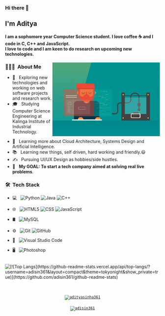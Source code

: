 ### Hi there 👋

<h2>I'm Aditya</h2>
<h4>I am a sophomore year Computer Science student. I love coffee ☕ and I code in C, C++ and JavaScript.<br>I love to code and I am keen to do research on upcoming new technologies.</h4>

<img align="right" alt="GIF" src="https://github.com/adisin361/techGig_codes/blob/master/gif_op.gif" width="350" height="240" />

<h3> 👨🏻‍💻 &nbsp;About Me </h3>

- 🤔 &nbsp; Exploring new technologies and working on web software projects and research work.
- 🎓 &nbsp; Studying Computer Science Engineering at Kalinga Institute of Industrial Technology.
<!--- 💼 &nbsp; Working as a Web Developer at KIIT Mechatronics Society.-->
- 🌱 &nbsp; Learning more about Cloud Architecture, Systems Design and Artificial Intelligence.
- 📚 &nbsp; Learning new things, self driven, hard working and friendly.😃
- ✍️ &nbsp; Pursuing UI/UX Design as hobbies/side hustles.
- 🔌 &nbsp; **My GOAL: To start a tech company aimed at solving real live problems**.

<h3> 🛠 &nbsp;Tech Stack</h3>

- 💻 &nbsp;
  ![Python](https://img.shields.io/badge/-Python-333333?style=flat&logo=python)
  ![Java](https://img.shields.io/badge/-Java-333333?style=flat&logo=Java&logoColor=007396)
  ![C++](https://img.shields.io/badge/-C++-333333?style=flat&logo=C%2B%2B&logoColor=00599C)
- 🌐 &nbsp;
  ![HTML5](https://img.shields.io/badge/-HTML5-333333?style=flat&logo=HTML5)
  ![CSS](https://img.shields.io/badge/-CSS-333333?style=flat&logo=CSS3&logoColor=1572B6)
  ![JavaScript](https://img.shields.io/badge/-JavaScript-333333?style=flat&logo=javascript)
  <!--![Bootstrap](https://img.shields.io/badge/-Bootstrap-333333?style=flat&logo=bootstrap&logoColor=563D7C)
  ![Node.js](https://img.shields.io/badge/-Node.js-333333?style=flat&logo=node.js)
  ![React](https://img.shields.io/badge/-React-333333?style=flat&logo=react)-->
  
- 🛢 &nbsp;
  ![MySQL](https://img.shields.io/badge/-MySQL-333333?style=flat&logo=mysql)
  <!--![MongoDB](https://img.shields.io/badge/-MongoDB-333333?style=flat&logo=mongodb)-->
- ⚙️ &nbsp;
  ![Git](https://img.shields.io/badge/-Git-333333?style=flat&logo=git)
  ![GitHub](https://img.shields.io/badge/-GitHub-333333?style=flat&logo=github)
- 🔧 &nbsp;
  ![Visual Studio Code](https://img.shields.io/badge/-Visual%20Studio%20Code-333333?style=flat&logo=visual-studio-code&logoColor=007ACC)
- 🖥 &nbsp;
  ![Photoshop](https://img.shields.io/badge/-Photoshop-333333?style=flat&logo=adobe-photoshop)

<br/>

<!-- <a href="https://github.com/adisin361">
  <img height="180em" src="https://github-readme-stats.vercel.app/api?username=adisin361&theme=buefy&show_icons=true" />
  <img height="180em" src="https://github-readme-stats.vercel.app/api/top-langs/?username=adisin361&theme=buefy&layout=compact" />
</a> -->
<img src="https://github-readme-stats.vercel.app/api?username=warunicorn19&show_icons=true&theme=radical&show_private=true" align="left"/>
[![Top Langs](https://github-readme-stats.vercel.app/api/top-langs/?username=adisin361&layout=compact&theme=tokyonight&show_private=true)](https://github.com/adisin361/github-readme-stats)

<br>

<br/>

<!--<h3> 🤝🏻 &nbsp;Connect with Me </h3>-->

<p align="center">
<code>
<a href="https://twitter.com/adityasinha361" target="_blank"><img align="center" src="https://cdn.jsdelivr.net/npm/simple-icons@3.0.1/icons/twitter.svg" alt="adityasinha361" height="30" width="40" /></a>
<!--<a href="https://www.linkedin.com/in/subhayan-das-a880a21b6/" target="_blank"><img align="center" src="https://cdn.jsdelivr.net/npm/simple-icons@3.0.1/icons/linkedin.svg" alt="subhayan-das" height="30" width="40"/></a>-->
<a href="https://www.instagram.com/adisin361/" target="_blank"><img align="center" src="https://cdn.jsdelivr.net/npm/simple-icons@3.0.1/icons/instagram.svg" alt="adisin361" height="30" width="40" /></a>
</code>
</p>

